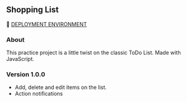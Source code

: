 ## Shopping List

🚀 [DEPLOYMENT ENVIRONMENT](https://edwinsch.github.io/shopping-list/)

### About

This practice project is a little twist on the classic ToDo List. Made with JavaScript.

### Version 1.0.0

- Add, delete and edit items on the list.
- Action notifications
